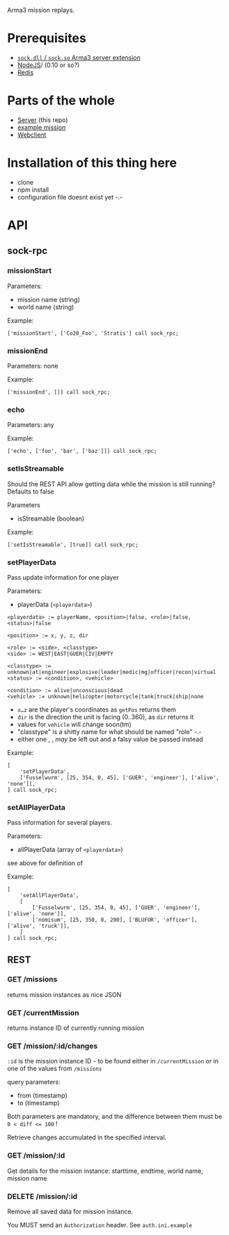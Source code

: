 Arma3 mission replays.

# Prerequisites

* [`sock.dll` / `sock.so` Arma3 server extension](http://forums.bistudio.com/showthread.php?178327-Node-js-Extension-for-Arma-3-%28sock-sqf-sock-dll-sock-rpc%29)
* [NodeJS](https://nodejs.org)/ (0.10 or so?)
* [Redis](http://redis.io/)

# Parts of the whole

* [Server](https://github.com/gruppe-adler/ar3play-server) (this repo)
* [example mission](https://github.com/gruppe-adler/ar3play-examplemission)
* [Webclient](https://github.com/gruppe-adler/ar3play-web)

# Installation of this thing here

* clone
* npm install
* configuration file doesnt exist yet -.-


# API

## sock-rpc

### missionStart

Parameters:
* mission name (string)
* world name (string)

Example:

`['missionStart', ['Co20_Foo', 'Stratis'] call sock_rpc;`

### missionEnd

Parameters: none

Example:

`['missionEnd', []] call sock_rpc;`

### echo

Parameters: any

Example:

`['echo', ['foo', 'bar', ['baz']]] call sock_rpc;`

### setIsStreamable

Should the REST API allow getting data while the mission is still running? Defaults to false

Parameters
* isStreamable (boolean)

Example:

`['setIsStreamable', [true]] call sock_rpc;`

### setPlayerData

Pass update information for one player

Parameters:
* playerData (`<playerdata>`)


```
<playerdata> := playerName, <position>|false, <role>|false, <status>|false

<position> := x, y, z, dir

<role> := <side>, <classtype>
<side> := WEST|EAST|GUER|CIV|EMPTY

<classtype> := unknown|at|engineer|explosive|leader|medic|mg|officer|recon|virtual
<status> := <condition>, <vehicle>

<condition> := alive|unconscious|dead
<vehicle> := unknown|helicopter|motorcycle|tank|truck|ship|none

```

* `x…z` are the player's coordinates as `getPos` returns them
* `dir` is the direction the unit is facing (0..360), as `dir` returns it
* values for `vehicle` will change soon(tm)
* "classtype" is a shitty name for what should be named "role" -.-
* either one <position>, <role>, <status> *may* be left out and a falsy value be passed instead

Example:

```
[
	'setPlayerData',
	['Fusselwurm', [25, 354, 0, 45], ['GUER', 'engineer'], ['alive', 'none']],
] call sock_rpc;
```

### setAllPlayerData

Pass information for several players.

Parameters:
* allPlayerData (array of `<playerdata>`)

see above for definition of <playerdata>

Example:

```
[
	'setAllPlayerData',
	[
		['Fusselwurm', [25, 354, 0, 45], ['GUER', 'engineer'], ['alive', 'none']],
		['nomisum', [25, 350, 0, 200], ['BLUFOR', 'officer'], ['alive', 'truck']],
	]
] call sock_rpc;

```

## REST

### GET /missions

returns mission instances as nice JSON

### GET /currentMission

returns instance ID of currently running mission

### GET /mission/:id/changes

`:id` is the mission instance ID - to be found either in `/currentMission` or in one of the values from `/missions`

query parameters:
* from (timestamp)
* to (timestamp)

Both parameters are mandatory, and the difference between them must be `0 < diff <= 100` !

Retrieve changes accumulated in the specified interval.

### GET /mission/:id

Get details for the mission instance: starttime, endtime, world name, mission name


### DELETE /mission/:id

Remove all saved data for mission instance.

You MUST send an `Authorization` header. See `auth.ini.example`
